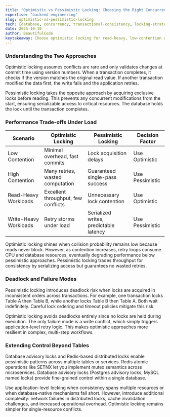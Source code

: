 ```yaml
---
title: "Optimistic vs Pessimistic Locking: Choosing the Right Concurrency Strategy"
expertise: "backend-engineering"
slug: optimistic-vs-pessimistic-locking
tech: [database, concurrency, transactional-consistency, locking-strategies, optimization]
date: 2025-10-10
author: BeautifulCode
keytakeaway: Choose optimistic locking for read-heavy, low-contention workloads where fast reads matter and choose pessimistic locking for write-heavy, high-contention scenarios where retry overhead would degrade performance.
---
```


### Understanding the Two Approaches

Optimistic locking assumes conflicts are rare and only validates changes at commit time using version numbers. When a transaction completes, it checks if the version matches the original read value. If another transaction modified the data first, the write fails and the application retries.

Pessimistic locking takes the opposite approach by acquiring exclusive locks before reading. This prevents any concurrent modifications from the start, ensuring serializable access to critical resources. The database holds the lock until the transaction completes.

### Performance Trade-offs Under Load

| Scenario | Optimistic Locking | Pessimistic Locking | Decision Factor |
|----------|-------------------|-------------------|-----------------|
| Low Contention | Minimal overhead, fast commits | Lock acquisition delays | Use Optimistic |
| High Contention | Many retries, wasted computation | Guaranteed single-pass success | Use Pessimistic |
| Read-Heavy Workloads | Excellent throughput, few conflicts | Unnecessary lock contention | Use Optimistic |
| Write-Heavy Workloads | Retry storms under load | Serialized writes, predictable latency | Use Pessimistic |

Optimistic locking shines when collision probability remains low because reads never block. However, as contention increases, retry loops consume CPU and database resources, eventually degrading performance below pessimistic approaches. Pessimistic locking trades throughput for consistency by serializing access but guarantees no wasted retries.

### Deadlock and Failure Modes

Pessimistic locking introduces deadlock risk when locks are acquired in inconsistent orders across transactions. For example, one transaction locks Table A then Table B, while another locks Table B then Table A. Both wait indefinitely. Careful lock ordering and timeout policies mitigate this risk.

Optimistic locking avoids deadlocks entirely since no locks are held during execution. The only failure mode is a write conflict, which simply triggers application-level retry logic. This makes optimistic approaches more resilient in complex, multi-step workflows.

### Extending Control Beyond Tables

Database advisory locks and Redis-based distributed locks enable pessimistic patterns across multiple tables or services. Redis atomic operations like SETNX let you implement mutex semantics across microservices. Database advisory locks (Postgres advisory locks, MySQL named locks) provide fine-grained control within a single database.

Use application-level locking when consistency spans multiple resources or when database-native mechanisms fall short. However, introduce additional complexity: network failures in distributed locks, cache invalidation challenges, and increased operational overhead. Optimistic locking remains simpler for single-resource conflicts.